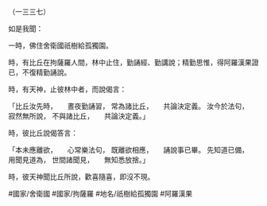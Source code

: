 （一三三七）

如是我聞：

一時，佛住舍衛國祇樹給孤獨園。

時，有比丘在拘薩羅人間，林中止住，勤誦經、勤講說；精勤思惟，得阿羅漢果證已，不復精勤誦說。

時，有天神，止彼林中者，而說偈言：

「比丘汝先時，　　晝夜勤誦習，
常為諸比丘，　　共論決定義。
汝今於法句，　　寂然無所說，
不與諸比丘，　　共論決定義。」

時，彼比丘說偈答言：

「本未應離欲，　　心常樂法句，
既離欲相應，　　誦說事已畢。
先知道已備，　　用聞見道為，
世間諸聞見，　　無知悉放捨。」

時，彼天神聞比丘所說，歡喜隨喜，即沒不現。

#國家/舍衛國
#國家/拘薩羅
#地名/祇樹給孤獨園
#阿羅漢果
